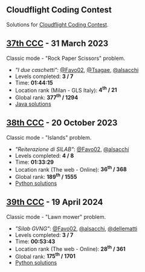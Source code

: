 ## Cloudflight Coding Contest

Solutions for [Cloudflight Coding Contest](https://register.codingcontest.org).

## [37th CCC](https://register.codingcontest.org/contest/4879/results) - 31 March 2023

Classic mode - "Rock Paper Scissors" problem.

- _"I due caschetti"_: [@Favo02](https://github.com/Favo02), [@Tsagae](https://github.com/Tsagae), [@alsacchi](https://github.com/alsacchi)
- Levels completed: **3 / 7**
- Time: **01:44:15**
- Location rank (Milan - GLS Italy): **4<sup>th</sup> / 21**
- Global rank: **377<sup>th</sup> / 1294**
- [Java solutions](./37th-CCC-March-2023/src/)

## [38th CCC](https://register.codingcontest.org/contest/5271/results) - 20 October 2023

Classic mode - "Islands" problem.

- _"Reiterazione di SILAB"_: [@Favo02](https://github.com/Favo02), [@alsacchi](https://github.com/alsacchi)
- Levels completed: **4 / 8**
- Time: **01:33:29**
- Location rank (The web - Online): **36<sup>th</sup> / 368**
- Global rank: **189<sup>th</sup> / 1555**
- [Python solutions](./38th-CCC-October-2023/)

## [39th CCC](https://register.codingcontest.org/contest/5301/results) - 19 April 2024

Classic mode - "Lawn mower" problem.

- _"Silab GVNG"_: [@Favo02](https://github.com/Favo02), [@alsacchi](https://github.com/alsacchi), [@dellematti](https://github.com/dellematti)
- Levels completed: **3 / 7**
- Time: **00:53:43**
- Location rank (The web - Online): **28<sup>th</sup> / 361**
- Global rank: **175<sup>th</sup> / 1701**
- [Python solutions](./39th-CCC-April-2024/)
